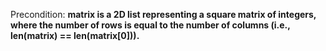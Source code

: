 Precondition: **matrix is a 2D list representing a square matrix of integers, where the number of rows is equal to the number of columns (i.e., len(matrix) == len(matrix[0])).**